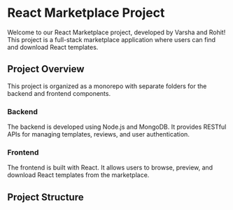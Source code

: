 # React Marketplace Project

Welcome to our React Marketplace project, developed by Varsha and Rohit! This project is a full-stack marketplace application where users can find and download React templates.

## Project Overview

This project is organized as a monorepo with separate folders for the backend and frontend components.

### Backend

The backend is developed using Node.js and MongoDB. It provides RESTful APIs for managing templates, reviews, and user authentication.

### Frontend

The frontend is built with React. It allows users to browse, preview, and download React templates from the marketplace.

## Project Structure

